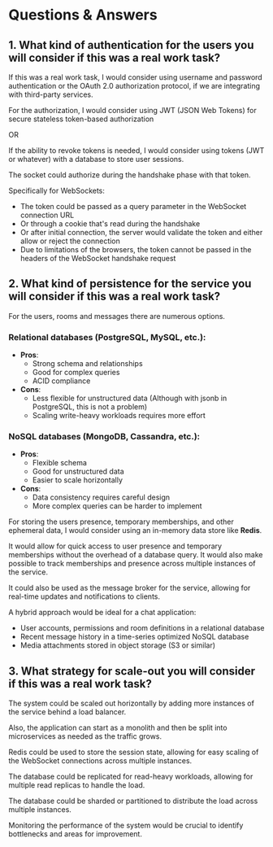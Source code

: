 # Questions & Answers

## 1. What kind of authentication for the users you will consider if this was a real work task?

If this was a real work task, I would consider using username and password authentication or the OAuth 2.0 authorization protocol, if we are integrating with third-party services.

For the authorization, I would consider using JWT (JSON Web Tokens) for secure stateless token-based authorization

OR

If the ability to revoke tokens is needed, I would consider using tokens (JWT or whatever) with a database to store user sessions.

The socket could authorize during the handshake phase with that token.

Specifically for WebSockets:

- The token could be passed as a query parameter in the WebSocket connection URL
- Or through a cookie that's read during the handshake
- Or after initial connection, the server would validate the token and either allow or reject the connection
- Due to limitations of the browsers, the token cannot be passed in the headers of the WebSocket handshake request

## 2. What kind of persistence for the service you will consider if this was a real work task?

For the users, rooms and messages there are numerous options.

### Relational databases (PostgreSQL, MySQL, etc.):

- **Pros**:
  - Strong schema and relationships
  - Good for complex queries
  - ACID compliance
- **Cons**:
  - Less flexible for unstructured data (Although with jsonb in PostgreSQL, this is not a problem)
  - Scaling write-heavy workloads requires more effort

### NoSQL databases (MongoDB, Cassandra, etc.):

- **Pros**:
  - Flexible schema
  - Good for unstructured data
  - Easier to scale horizontally
- **Cons**:
  - Data consistency requires careful design
  - More complex queries can be harder to implement

For storing the users presence, temporary memberships, and other ephemeral data, I would consider using an in-memory data store like **Redis**.

It would allow for quick access to user presence and temporary memberships without the overhead of a database query.
It would also make possible to track memberships and presence across multiple instances of the service.

It could also be used as the message broker for the service, allowing for real-time updates and notifications to clients.

A hybrid approach would be ideal for a chat application:

- User accounts, permissions and room definitions in a relational database
- Recent message history in a time-series optimized NoSQL database
- Media attachments stored in object storage (S3 or similar)

## 3. What strategy for scale-out you will consider if this was a real work task?

The system could be scaled out horizontally by adding more instances of the service behind a load balancer.

Also, the application can start as a monolith and then be split into microservices as needed as the traffic grows.

Redis could be used to store the session state, allowing for easy scaling of the WebSocket connections across multiple instances.

The database could be replicated for read-heavy workloads, allowing for multiple read replicas to handle the load.

The database could be sharded or partitioned to distribute the load across multiple instances.

Monitoring the performance of the system would be crucial to identify bottlenecks and areas for improvement.
